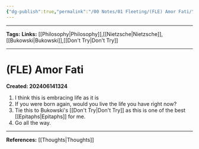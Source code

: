 ```yaml
---
{"dg-publish":true,"permalink":"/00 Notes/01 Fleeting/(FLE) Amor Fati/"}
---
```



___
**Tags:** 
**Links:** [[Philosophy\|Philosophy]],[[Nietzsche\|Nietzsche]],[[Bukowski\|Bukowski]],[[Don't Try\|Don't Try]]
___
# (FLE) Amor Fati
**Created: 202406141324**

1. I think this is embracing life as it is
2. If you were born again, would you live the life you have right now?
3. Tie this to Bukowski's [[Don't Try\|Don't Try]] as this is one of the best [[Epitaphs\|Epitaphs]] for me.
4. Go all the way.

___
**References:** [[Thoughts\|Thoughts]]